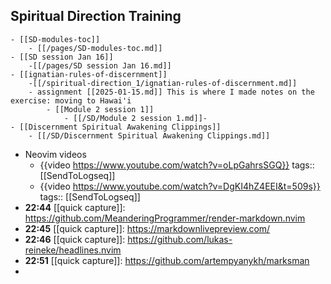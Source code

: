 ## Spiritual Direction Training
	- [[SD-modules-toc]]
		- [[/pages/SD-modules-toc.md]]
	- [[SD session Jan 16]] 
	    -[[/pages/SD session Jan 16.md]]
	- [[ignatian-rules-of-discernment]]
	    -[[/spiritual-direction_1/ignatian-rules-of-discernment.md]]
		- assignment [[2025-01-15.md]] This is where I made notes on the exercise: moving to Hawai'i
			- [[Module 2 session 1]]
				- [[/SD/Module 2 session 1.md]]-
	- [[Discernment Spiritual Awakening Clippings]]
		- [[/SD/Discernment Spiritual Awakening Clippings.md]]
- Neovim videos
	- {{video https://www.youtube.com/watch?v=oLpGahrsSGQ}}
	  tags:: [[SendToLogseq]]
	- {{video https://www.youtube.com/watch?v=DgKI4hZ4EEI&t=509s}}
	  tags:: [[SendToLogseq]]
- **22:44** [[quick capture]]:  https://github.com/MeanderingProgrammer/render-markdown.nvim
- **22:45** [[quick capture]]:  https://markdownlivepreview.com/
- **22:46** [[quick capture]]:  https://github.com/lukas-reineke/headlines.nvim
- **22:51** [[quick capture]]:  https://github.com/artempyanykh/marksman
-